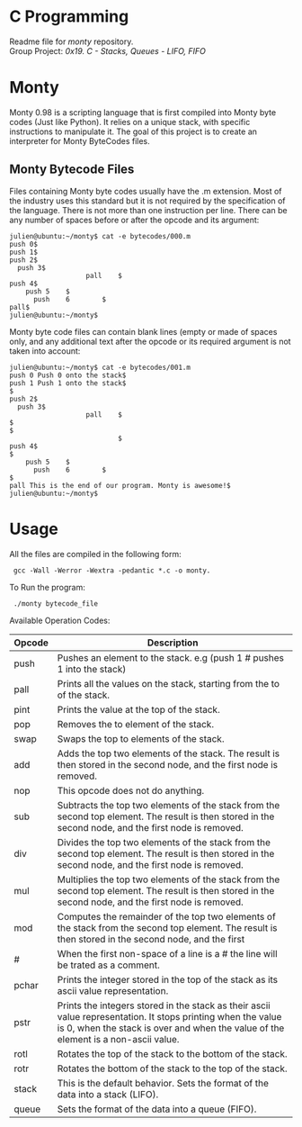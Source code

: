 # C Programming #
Readme file for *monty* repository.  
Group Project: *0x19. C - Stacks, Queues - LIFO, FIFO*
# Monty #
Monty 0.98 is a scripting language that is first compiled into Monty byte codes (Just like Python). It relies on a unique stack, with specific instructions to manipulate it. The goal of this project is to create an interpreter for Monty ByteCodes files.

## Monty Bytecode Files ##
Files containing Monty byte codes usually have the .m extension. Most of the industry uses this standard but it is not required by the specification of the language. There is not more than one instruction per line. There can be any number of spaces before or after the opcode and its argument:

```
julien@ubuntu:~/monty$ cat -e bytecodes/000.m
push 0$
push 1$
push 2$
  push 3$
                   pall    $
push 4$
    push 5    $
      push    6        $
pall$
julien@ubuntu:~/monty$
```

Monty byte code files can contain blank lines (empty or made of spaces only, and any additional text after the opcode or its required argument is not taken into account:

```
julien@ubuntu:~/monty$ cat -e bytecodes/001.m
push 0 Push 0 onto the stack$
push 1 Push 1 onto the stack$
$
push 2$
  push 3$
                   pall    $
$
$
                           $
push 4$
$
    push 5    $
      push    6        $
$
pall This is the end of our program. Monty is awesome!$
julien@ubuntu:~/monty$
```

# Usage #
All the files are compiled in the following form:

```
 gcc -Wall -Werror -Wextra -pedantic *.c -o monty.
```

To Run the program:

```
 ./monty bytecode_file
```

Available Operation Codes:

| Opcode |	Description |
| ------------- | ------------- |
| push	| Pushes an element to the stack. e.g (push 1 # pushes 1 into the stack) |
| pall |	Prints all the values on the stack, starting from the to of the stack. |
| pint	| Prints the value at the top of the stack. |
| pop	| Removes the to element of the stack. |
| swap	| Swaps the top to elements of the stack. |
| add	| Adds the top two elements of the stack. The result is then stored in the second node, and the first node is removed. |
| nop	| This opcode does not do anything. |
| sub	| Subtracts the top two elements of the stack from the second top element. The result is then stored in the second node, and the first node is removed. |
| div	| Divides the top two elements of the stack from the second top element. The result is then stored in the second node, and the first node is removed. |
| mul	| Multiplies the top two elements of the stack from the second top element. The result is then stored in the second node, and the first node is removed. |
| mod	| Computes the remainder of the top two elements of the stack from the second top element. The result is then stored in the second node, and the first | | node | is removed. |
|#	| When the first non-space of a line is a # the line will be trated as a comment. |
| pchar |	Prints the integer stored in the top of the stack as its ascii value representation. |
| pstr |	Prints the integers stored in the stack as their ascii value representation. It stops printing when the value is 0, when the stack is over and when the value of the element is a non-ascii value. |
| rotl	| Rotates the top of the stack to the bottom of the stack. |
| rotr	| Rotates the bottom of the stack to the top of the stack. |
| stack	| This is the default behavior. Sets the format of the data into a stack (LIFO). |
| queue	| Sets the format of the data into a queue (FIFO). |
